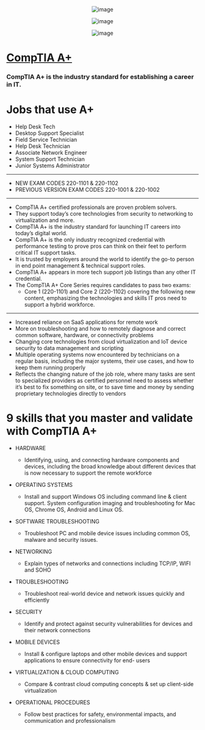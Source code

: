 <div align="center">

![image](https://user-images.githubusercontent.com/51442719/166117243-11d04254-5fb4-47b9-bd97-51b845067750.png)

![image](https://user-images.githubusercontent.com/51442719/166117220-a0886c3d-7dce-405b-98e8-579198b0b3fb.png)

![image](https://user-images.githubusercontent.com/51442719/166117208-51403717-f697-4558-ba3e-7500774bb7ae.png)

</div>

# [CompTIA A+](https://www.comptia.org/certifications/a)
### CompTIA A+ is the industry standard for establishing a career in IT.

# Jobs that use A+
- Help Desk Tech
- Desktop Support Specialist
- Field Service Technician
- Help Desk Technician
- Associate Network Engineer
- System Support Technician
- Junior Systems Administrator
 
 
 ---

- NEW EXAM CODES 220-1101 & 220-1102
- PREVIOUS VERSION EXAM CODES 220-1001 & 220-1002

---

- CompTIA A+ certified professionals are proven problem solvers. 
- They support today’s core technologies from security to networking to virtualization and more. 
- CompTIA A+ is the industry standard for launching IT careers into today’s digital world.
- CompTIA A+ is the only industry recognized credential with performance testing to prove pros can think on their feet to perform critical IT support tasks. 
- It is trusted by employers around the world to identify the go-to person in end point management & technical support roles. 
- CompTIA A+ appears in more tech support job listings than any other IT credential.
- The CompTIA A+ Core Series requires candidates to pass two exams: 
  - Core 1 (220-1101) and Core 2 (220-1102) covering the following new content, emphasizing the technologies and skills IT pros need to support a hybrid workforce.

---

- Increased reliance on SaaS applications for remote work
- More on troubleshooting and how to remotely diagnose and correct common software, hardware, or connectivity problems
- Changing core technologies from cloud virtualization and IoT device security to data management and scripting
- Multiple operating systems now encountered by technicians on a regular basis, including the major systems, their use cases, and how to keep them running properly
- Reflects the changing nature of the job role, where many tasks are sent to specialized providers as certified personnel need to assess whether it’s best to fix something on site, or to save time and money by sending proprietary technologies directly to vendors

# 9 skills that you master and validate with CompTIA A+

- HARDWARE
  - Identifying, using, and connecting hardware components and devices, including the broad knowledge about different devices that is now necessary to support the remote workforce

- OPERATING SYSTEMS
  - Install and support Windows OS including command line & client support. System configuration imaging and troubleshooting for Mac OS, Chrome OS, Android and Linux OS.

- SOFTWARE TROUBLESHOOTING
  - Troubleshoot PC and mobile device issues including common OS, malware and security issues.

- NETWORKING
  - Explain types of networks and connections including TCP/IP, WIFI and SOHO

- TROUBLESHOOTING
  - Troubleshoot real-world device and network issues quickly and efficiently

- SECURITY
  - Identify and protect against security vulnerabilities for devices and their network connections

- MOBILE DEVICES
  - Install & configure laptops and other mobile devices and support applications to ensure connectivity for end- users

- VIRTUALIZATION & CLOUD COMPUTING
  - Compare & contrast cloud computing concepts & set up client-side virtualization

- OPERATIONAL PROCEDURES
  - Follow best practices for safety, environmental impacts, and communication and professionalism 

